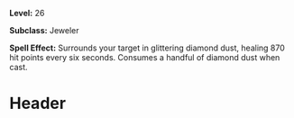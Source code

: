 <!-- TITLE: Diamond Dust -->
<!-- SUBTITLE:  -->

**Level:** 26

**Subclass:** Jeweler

**Spell Effect:** Surrounds your target in glittering diamond dust, healing 870 hit points every six seconds.  Consumes a handful of diamond dust when cast.

# Header
